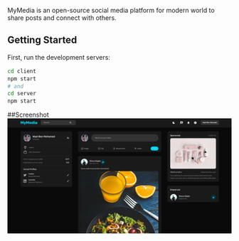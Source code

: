MyMedia is an open-source social media platform for modern world to share posts and connect with others.

## Getting Started

First, run the development servers:

```bash
cd client
npm start
# and
cd server
npm start
```
##Screenshot
![screenshot](https://github.com/WHAcKeR-T/MyMedia/blob/main/Screenshot.png)
